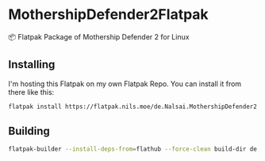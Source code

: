 # MothershipDefender2Flatpak

📦 Flatpak Package of Mothership Defender 2 for Linux

## Installing

I'm hosting this Flatpak on my own Flatpak Repo. You can install it from there like this:

```bash
flatpak install https://flatpak.nils.moe/de.Nalsai.MothershipDefender2.flatpakref
```

## Building

```bash
flatpak-builder --install-deps-from=flathub --force-clean build-dir de.Nalsai.MothershipDefender2.yml
```
